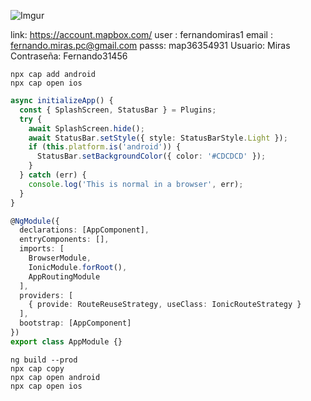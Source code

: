 ![Imgur](https://i.imgur.com/MksBQJt.png)



link: https://account.mapbox.com/
user : fernandomiras1
email : fernando.miras.pc@gmail.com
passs: map36354931
Usuario: Miras
Contraseña: Fernando31456

```
npx cap add android
npx cap open ios
```

```typescript
async initializeApp() {
  const { SplashScreen, StatusBar } = Plugins;
  try {
    await SplashScreen.hide();
    await StatusBar.setStyle({ style: StatusBarStyle.Light });
    if (this.platform.is('android')) {
      StatusBar.setBackgroundColor({ color: '#CDCDCD' });
    }
  } catch (err) {
    console.log('This is normal in a browser', err);
  }
}
```

```typescript
@NgModule({
  declarations: [AppComponent],
  entryComponents: [],
  imports: [
    BrowserModule,
    IonicModule.forRoot(),
    AppRoutingModule
  ],
  providers: [
    { provide: RouteReuseStrategy, useClass: IonicRouteStrategy }
  ],
  bootstrap: [AppComponent]
})
export class AppModule {}
```

```
ng build --prod
npx cap copy
npx cap open android
npx cap open ios
```